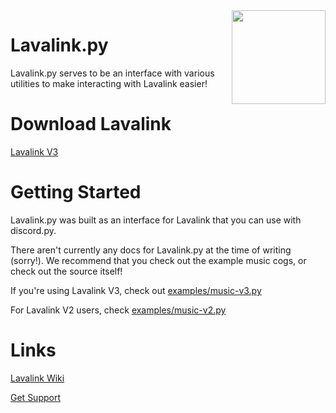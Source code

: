 <img align="right" src="https://its-called-hentai-and-its.art/9e83af1581.png" height="150" width="150">

# Lavalink.py

Lavalink.py serves to be an interface with various utilities to make interacting with Lavalink easier!

# Download Lavalink

[Lavalink V3](https://ci.fredboat.com/guestAuth/repository/download/Lavalink_Build/.lastSuccessful/Lavalink.jar?branch=refs%2Fheads%2Fmaster)

# Getting Started
Lavalink.py was built as an interface for Lavalink that you can use with discord.py.   
  
There aren't currently any docs for Lavalink.py at the time of writing (sorry!). We recommend that you check out the example music cogs, or check out the source itself!

If you're using Lavalink V3, check out [examples/music-v3.py](https://github.com/Devoxin/Lavalink.py/blob/master/examples/music-v3.py)

For Lavalink V2 users, check [examples/music-v2.py](https://github.com/Devoxin/Lavalink.py/blob/master/examples/music-v2.py)

# Links

[Lavalink Wiki](https://github.com/Devoxin/Lavalink.py/wiki)

[Get Support](https://discord.gg/SbJXU9s)
